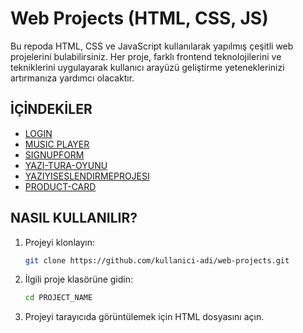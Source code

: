 # Web Projects (HTML, CSS, JS)

Bu repoda HTML, CSS ve JavaScript kullanılarak yapılmış çeşitli web projelerini bulabilirsiniz. Her proje, farklı frontend teknolojilerini ve tekniklerini uygulayarak kullanıcı arayüzü geliştirme yeteneklerinizi artırmanıza yardımcı olacaktır.

## İÇİNDEKİLER

- [LOGIN](#login)
- [MUSIC PLAYER](#music-player)
- [SIGNUPFORM](#signupform)
- [YAZI-TURA-OYUNU](#yazi-tura-oyunu)
- [YAZIYISESLENDIRMEPROJESI](#yaziyiseslendirmeprojesi)
- [PRODUCT-CARD](#productcard)

## NASIL KULLANILIR?

1. Projeyi klonlayın:
    ```sh
    git clone https://github.com/kullanici-adi/web-projects.git
    ```
2. İlgili proje klasörüne gidin:
    ```sh
    cd PROJECT_NAME
    ```
3. Projeyi tarayıcıda görüntülemek için HTML dosyasını açın.

